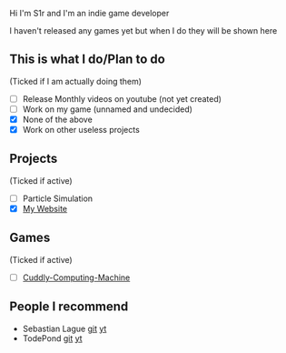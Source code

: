 <!--# Hi there 👋
<!--
## I am the creator of https://s1rdev10us.github.io/

<!--
**s1rdev10us/s1rdev10us** is a ✨ _special_ ✨ repository because its `README.md` (this file) appears on your GitHub profile.

Here are some ideas to get you started:

- 🔭 I’m currently working on ...
- 🌱 I’m currently learning ...
- 👯 I’m looking to collaborate on ...
- 🤔 I’m looking for help with ...
- 💬 Ask me about ...
- 📫 How to reach me: ...
- 😄 Pronouns: ...
- ⚡ Fun fact: ...
-->



Hi I'm S1r and I'm an indie game developer

I haven't released any games yet but when I do they will be shown here

## This is what I do/Plan to do
(Ticked if I am actually doing them)
 - [ ] Release Monthly videos on youtube (not yet created)
 - [ ] Work on my game (unnamed and undecided)
 - [x] None of the above
 - [x] Work on other useless projects
<!-- - [x] Put self deprecating messages in my github readme-->
 
  


## Projects
(Ticked if active)
 - [ ] Particle Simulation
 - [x] [My Website](https://s1rdev10us.github.io "My Website")
 
 ## Games
 (Ticked if active)
 - [ ] [Cuddly-Computing-Machine](https://github.com/s1rdev10us/Cuddly-Computing-Machine-Docs/wiki)
<!--| thing? | ah |
|:----:|:--:|-->



## People I recommend
 - Sebastian Lague [git](https://github.com/SebLague) [yt](https://www.youtube.com/c/SebastianLague)
 - TodePond [git](https://github.com/TodePond) [yt](https://www.youtube.com/c/TodePond)
